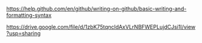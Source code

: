 https://help.github.com/en/github/writing-on-github/basic-writing-and-formatting-syntax


https://drive.google.com/file/d/1zbK75tqncldAxVLrNBFWEPLujdCJsi1l/view?usp=sharing
